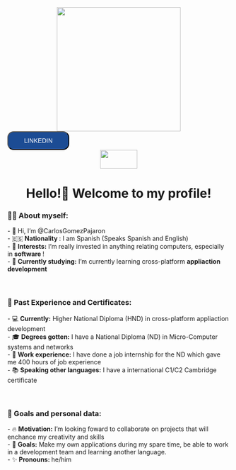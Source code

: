 
<div align="center">
  <img style= "width: 20em; height: 20em;" src="https://placehold.co/400"/>
</div>


<input type="button" value="LINKEDIN" style="background-color: rgb(28, 76, 148); border-radius: 14px; color: white; width: 10em; height: 3em; font-size: 100%; font-family:Verdana, Geneva, Tahoma, sans-serif;" >

<div align="center">
<img  style= "width: 6em; height: 3em; " src="https://placehold.co/100x50/blue/white"/>
</div>
<h1 align="center"> Hello!👋 Welcome to my profile! </h1> 

<h3> 👩‍💻 About myself: </h3>
- 👋 Hi, I’m @CarlosGomezPajaron <br>
- 🇪🇸  <strong> Nationality  </strong>: I am Spanish (Speaks Spanish and English) <br>
- 👀  <strong> Interests:</strong>  I’m really invested in anything relating computers, especially in <strong> software </strong>! <br>
- 🌱  <strong>Currently studying:</strong> I’m currently learning cross-platform <strong> appliaction development </strong> 

<br>
<br>
<br>

<h3> 🔭 Past Experience and Certificates: </h3> 
- 💻  <strong>Currently:</strong> Higher National Diploma (HND) in cross-platform appliaction development  <br>
- 🎓 <strong> Degrees gotten:</strong> I have a National Diploma (ND) in Micro-Computer systems and networks <br>
- 💼  <strong>Work experience:</strong> I have done a job internship for the ND which gave me 400 hours of job experience <br>
- 📚  <strong>Speaking other languages:</strong> I have a international C1/C2 Cambridge certificate 

<br>
<br>
<br>

<h3> 💞️ Goals and personal data: </h3> 
- 🔥 <strong>Motivation:</strong> I’m looking foward to collaborate on projects that will enchance my creativity and skills <br>
- 🎯 <strong>Goals:</strong> Make my own applications during my spare time, be able to work in a development team and learning another language. <br>
- ✨ <strong> Pronouns: </strong> he/him <br>



